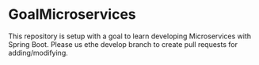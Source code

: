 # GoalMicroservices
This repository is setup with a goal to learn developing Microservices with Spring Boot.
Please us ethe develop branch to create pull requests for adding/modifying.

